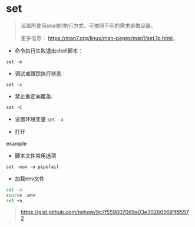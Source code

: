 # set

> 设置所使用shell的执行方式，可依照不同的需求来做设置。
> 
> 更多信息： <https://man7.org/linux/man-pages/man1/set.1p.html>。

- 命令执行失败退出shell脚本：

`set -e`

- 调试或跟踪执行状态：

`set -x`

- 禁止重定向覆盖:

`set -C`

- 设置环境变量
`set -a`

- 打开

example

- 脚本文件常用选项

`set -eux -o pipefail`

- 加载env文件

```bash
set -a
source .env
set +a
```
> https://gist.github.com/mihow/9c7f559807069a03e302605691f85572
